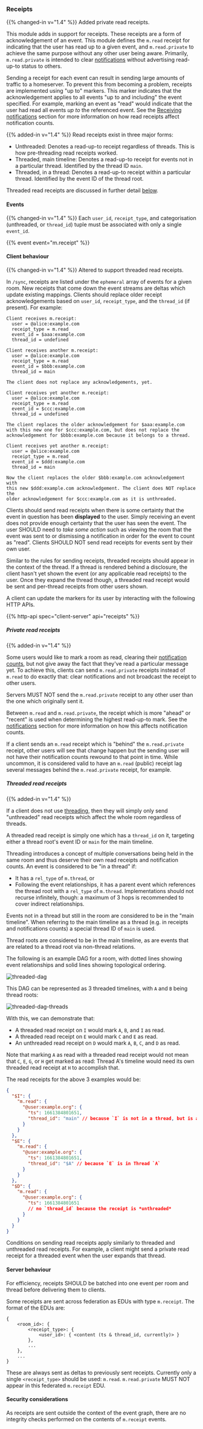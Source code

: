 
### Receipts

{{% changed-in v="1.4" %}} Added private read receipts.

This module adds in support for receipts. These receipts are a form of
acknowledgement of an event. This module defines the `m.read` receipt
for indicating that the user has read up to a given event, and `m.read.private`
to achieve the same purpose without any other user being aware. Primarily,
`m.read.private` is intended to clear [notifications](#receiving-notifications)
without advertising read-up-to status to others.

Sending a receipt for each event can result in sending large amounts of
traffic to a homeserver. To prevent this from becoming a problem,
receipts are implemented using "up to" markers. This marker indicates
that the acknowledgement applies to all events "up to and including" the
event specified. For example, marking an event as "read" would indicate
that the user had read all events *up to* the referenced event. See the
[Receiving notifications](#receiving-notifications) section for more
information on how read receipts affect notification counts.

{{% added-in v="1.4" %}} Read receipts exist in three major forms:
* Unthreaded: Denotes a read-up-to receipt regardless of threads. This is how
  pre-threading read receipts worked.
* Threaded, main timeline: Denotes a read-up-to receipt for events not in a
  particular thread. Identified by the thread ID `main`.
* Threaded, in a thread: Denotes a read-up-to receipt within a particular
  thread. Identified by the event ID of the thread root.

Threaded read receipts are discussed in further detail [below](#threaded-read-receipts).

#### Events

{{% changed-in v="1.4" %}} Each `user_id`, `receipt_type`, and categorisation
(unthreaded, or `thread_id`) tuple must be associated with only a single
`event_id`.

{{% event event="m.receipt" %}}

#### Client behaviour

{{% changed-in v="1.4" %}} Altered to support threaded read receipts.

In `/sync`, receipts are listed under the `ephemeral` array of events
for a given room. New receipts that come down the event streams are
deltas which update existing mappings. Clients should replace older
receipt acknowledgements based on `user_id`, `receipt_type`, and the
`thread_id` (if present).
For example:

    Client receives m.receipt:
      user = @alice:example.com
      receipt_type = m.read
      event_id = $aaa:example.com
      thread_id = undefined

    Client receives another m.receipt:
      user = @alice:example.com
      receipt_type = m.read
      event_id = $bbb:example.com
      thread_id = main

    The client does not replace any acknowledgements, yet.

    Client receives yet another m.receipt:
      user = @alice:example.com
      receipt_type = m.read
      event_id = $ccc:example.com
      thread_id = undefined

    The client replaces the older acknowledgement for $aaa:example.com
    with this new one for $ccc:example.com, but does not replace the
    acknowledgement for $bbb:example.com because it belongs to a thread.

    Client receives yet another m.receipt:
      user = @alice:example.com
      receipt_type = m.read
      event_id = $ddd:example.com
      thread_id = main

    Now the client replaces the older $bbb:example.com acknowledgement with
    this new $ddd:example.com acknowledgement. The client does NOT replace the
    older acknowledgement for $ccc:example.com as it is unthreaded.

Clients should send read receipts when there is some certainty that the
event in question has been **displayed** to the user. Simply receiving
an event does not provide enough certainty that the user has seen the
event. The user SHOULD need to *take some action* such as viewing the
room that the event was sent to or dismissing a notification in order
for the event to count as "read". Clients SHOULD NOT send read receipts
for events sent by their own user.

Similar to the rules for sending receipts, threaded receipts should appear
in the context of the thread. If a thread is rendered behind a disclosure,
the client hasn't yet shown the event (or any applicable read receipts)
to the user. Once they expand the thread though, a threaded read receipt
would be sent and per-thread receipts from other users shown.

A client can update the markers for its user by interacting with the
following HTTP APIs.

{{% http-api spec="client-server" api="receipts" %}}

##### Private read receipts

{{% added-in v="1.4" %}}

Some users would like to mark a room as read, clearing their [notification counts](#receiving-notifications),
but not give away the fact that they've read a particular message yet. To
achieve this, clients can send `m.read.private` receipts instead of `m.read`
to do exactly that: clear notifications and not broadcast the receipt to
other users.

Servers MUST NOT send the `m.read.private` receipt to any other user than the
one which originally sent it.

Between `m.read` and `m.read.private`, the receipt which is more "ahead" or
"recent" is used when determining the highest read-up-to mark. See the
[notifications](#receiving-notifications) section for more information on
how this affects notification counts.

If a client sends an `m.read` receipt which is "behind" the `m.read.private`
receipt, other users will see that change happen but the sending user will
not have their notification counts rewound to that point in time. While
uncommon, it is considered valid to have an `m.read` (public) receipt lag
several messages behind the `m.read.private` receipt, for example.

##### Threaded read receipts

{{% added-in v="1.4" %}}

If a client does not use [threading](#threading), then they will simply only
send "unthreaded" read receipts which affect the whole room regardless of threads.

A threaded read receipt is simply one which has a `thread_id` on it, targeting
either a thread root's event ID or `main` for the main timeline.

Threading introduces a concept of multiple conversations being held in the same
room and thus deserve their own read receipts and notification counts. An event is
considered to be "in a thread" if:

* It has a `rel_type` of `m.thread`, or
* Following the event relationships, it has a parent event which references
  the thread root with a `rel_type` of `m.thread`. Implementations should
  not recurse infinitely, though: a maximum of 3 hops is recommended to
  cover indirect relationships.

Events not in a thread but still in the room are considered to be in the "main
timeline". When referring to the main timeline as a thread (e.g. in receipts
and notifications counts) a special thread ID of `main` is used.

Thread roots are considered to be in the main timeline, as are events that are
related to a thread root via non-thread relations.

The following is an example DAG for a room, with dotted lines showing event
relationships and solid lines showing topological ordering.

![threaded-dag](/diagrams/threaded-dag.png)

This DAG can be represented as 3 threaded timelines, with `A` and `B` being thread
roots:

![threaded-dag-threads](/diagrams/threaded-dag-threads.png)

With this, we can demonstrate that:
* A threaded read receipt on `I` would mark `A`, `B`, and `I` as read.
* A threaded read receipt on `E` would mark `C` and `E` as read.
* An unthreaded read receipt on `D` would mark `A`, `B`, `C`, and `D` as read.

Note that marking `A` as read with a threaded read receipt would not mean
that `C`, `E`, `G`, or `H` get marked as read: Thread A's timeline would need
its own threaded read receipt at `H` to accomplish that.

The read receipts for the above 3 examples would be:

```json
{
  "$I": {
    "m.read": {
      "@user:example.org": {
        "ts": 1661384801651,
        "thread_id": "main" // because `I` is not in a thread, but is a threaded receipt
      }
    }
  },
  "$E": {
    "m.read": {
      "@user:example.org": {
        "ts": 1661384801651,
        "thread_id": "$A" // because `E` is in Thread `A`
      }
    }
  },
  "$D": {
    "m.read": {
      "@user:example.org": {
        "ts": 1661384801651
        // no `thread_id` because the receipt is *unthreaded*
      }
    }
  }
}
```

Conditions on sending read receipts apply similarly to threaded and unthreaded read
receipts. For example, a client might send a private read receipt for a threaded
event when the user expands that thread.

#### Server behaviour

For efficiency, receipts SHOULD be batched into one event per room and thread
before delivering them to clients.

Some receipts are sent across federation as EDUs with type `m.receipt`. The
format of the EDUs are:

```
{
    <room_id>: {
        <receipt_type>: {
            <user_id>: { <content (ts & thread_id, currently)> }
        },
        ...
    },
    ...
}
```

These are always sent as deltas to previously sent receipts. Currently
only a single `<receipt_type>` should be used: `m.read`. `m.read.private`
MUST NOT appear in this federated `m.receipt` EDU.

#### Security considerations

As receipts are sent outside the context of the event graph, there are
no integrity checks performed on the contents of `m.receipt` events.
